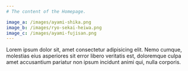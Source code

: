 ```yaml
---
# The content of the Homepage.

image_a: /images/ayami-shika.png
image_b: /images/ryo-sekai-heiwa.png
image_c: /images/ayami-fujisan.png
---
```


Lorem ipsum dolor sit, amet consectetur adipisicing elit. Nemo cumque, molestias eius asperiores sit error libero
veritatis est, doloremque culpa amet accusantium pariatur non ipsum incidunt animi qui, nulla corporis.
